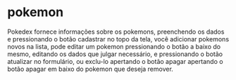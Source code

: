 # pokemon

Pokedex fornece informações sobre os pokemons, preenchendo os dados e pressionando o botão cadastrar no topo da tela, você adicionar pokemons novos na lista, pode editar um pokemon pressionando o botão a baixo do mesmo, editando os dados que julgar necessário, e pressionando o botão atualizar no formulário, ou exclu-lo apertando o botão apagar apertando o botão apagar em baixo do pokemon que deseja remover.
